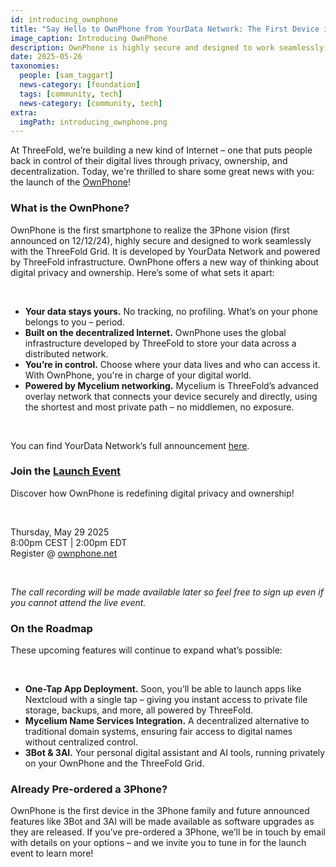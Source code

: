 ```yaml
---
id: introducing_ownphone
title: "Say Hello to OwnPhone from YourData Network: The First Device in the 3Phone Family"
image_caption: Introducing OwnPhone
description: OwnPhone is highly secure and designed to work seamlessly with the ThreeFold Grid.
date: 2025-05-26
taxonomies:
  people: [sam_taggart]
  news-category: [foundation]
  tags: [community, tech]
  news-category: [community, tech]
extra:
  imgPath: introducing_ownphone.png
---
```


At ThreeFold, we’re building a new kind of Internet – one that puts people back in control of their digital lives through privacy, ownership, and decentralization. Today, we're thrilled to share some great news with you: the launch of the [OwnPhone](https://ownphone.net/)!


### **What is the OwnPhone?**

OwnPhone is the first smartphone to realize the 3Phone vision (first announced on 12/12/24), highly secure and designed to work seamlessly with the ThreeFold Grid. It is developed by YourData Network and powered by ThreeFold infrastructure. OwnPhone offers a new way of thinking about digital privacy and ownership. Here’s some of what sets it apart:

<br/>

- **Your data stays yours.** No tracking, no profiling. What’s on your phone belongs to you – period.
- **Built on the decentralized Internet.** OwnPhone uses the global infrastructure developed by ThreeFold to store your data across a distributed network.
- **You’re in control.** Choose where your data lives and who can access it. With OwnPhone, you're in charge of your digital world.
- **Powered by Mycelium networking.** Mycelium is ThreeFold’s advanced overlay network that connects your device securely and directly, using the shortest and most private path – no middlemen, no exposure.

<br/>

You can find YourData Network’s full announcement [here](https://ownphone.net/no-tracking-no-profiling-no-selling-of-your-data/).

### **Join the [Launch Event](http://www.ownphone.net)**

Discover how OwnPhone is redefining digital privacy and ownership!

<br/>

Thursday, May 29 2025<br/>
8:00pm CEST | 2:00pm EDT<br/>
Register @ [ownphone.net](http://www.ownphone.net)

<br/>

*The call recording will be made available later so feel free to sign up even if you cannot attend the live event.*

### **On the Roadmap**

These upcoming features will continue to expand what’s possible:

<br/>

- **One-Tap App Deployment.** Soon, you’ll be able to launch apps like Nextcloud with a single tap – giving you instant access to private file storage, backups, and more, all powered by ThreeFold.
- **Mycelium Name Services Integration.** A decentralized alternative to traditional domain systems, ensuring fair access to digital names without centralized control.
- **3Bot & 3AI.** Your personal digital assistant and AI tools, running privately on your OwnPhone and the ThreeFold Grid.

### **Already Pre-ordered a 3Phone?**

OwnPhone is the first device in the 3Phone family and future announced features like 3Bot and 3AI will be made available as software upgrades as they are released. If you’ve pre-ordered a 3Phone, we’ll be in touch by email with details on your options – and we invite you to tune in for the launch event to learn more!